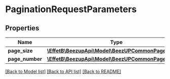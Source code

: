 # PaginationRequestParameters

## Properties
Name | Type | Description | Notes
------------ | ------------- | ------------- | -------------
**page_size** | [**\EffetB\BeezupApi\Model\BeezUPCommonPageSize**](BeezUPCommonPageSize.md) |  | [optional] 
**page_number** | [**\EffetB\BeezupApi\Model\BeezUPCommonPageNumber**](BeezUPCommonPageNumber.md) |  | [optional] 

[[Back to Model list]](../README.md#documentation-for-models) [[Back to API list]](../README.md#documentation-for-api-endpoints) [[Back to README]](../README.md)


